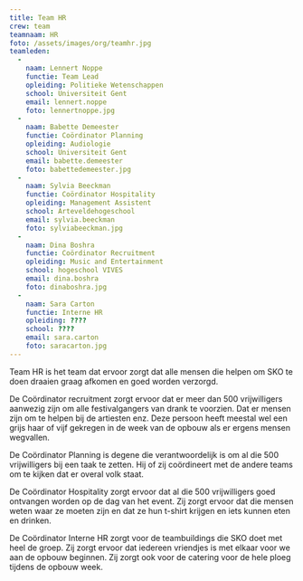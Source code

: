 ```yaml
---
title: Team HR
crew: team
teamnaam: HR
foto: /assets/images/org/teamhr.jpg
teamleden:
  -
    naam: Lennert Noppe
    functie: Team Lead
    opleiding: Politieke Wetenschappen
    school: Universiteit Gent
    email: lennert.noppe
    foto: lennertnoppe.jpg
  -
    naam: Babette Demeester
    functie: Coördinator Planning
    opleiding: Audiologie
    school: Universiteit Gent
    email: babette.demeester
    foto: babettedemeester.jpg
  -
    naam: Sylvia Beeckman
    functie: Coördinator Hospitality
    opleiding: Management Assistent
    school: Arteveldehogeschool
    email: sylvia.beeckman
    foto: sylviabeeckman.jpg
  -
    naam: Dina Boshra
    functie: Coördinator Recruitment
    opleiding: Music and Entertainment
    school: hogeschool VIVES
    email: dina.boshra
    foto: dinaboshra.jpg
  -
    naam: Sara Carton
    functie: Interne HR
    opleiding: ????
    school: ????
    email: sara.carton
    foto: saracarton.jpg
---
```


Team HR is het team dat ervoor zorgt dat alle mensen die helpen om SKO te doen draaien graag afkomen en goed worden verzorgd.

De Coördinator recruitment zorgt ervoor dat er meer dan 500 vrijwilligers aanwezig zijn om alle festivalgangers van drank te voorzien. Dat er mensen zijn om te helpen bij de artiesten enz. Deze persoon heeft meestal wel een grijs haar of vijf gekregen in de week van de opbouw als er ergens mensen wegvallen.

De Coördinator Planning is degene die verantwoordelijk is om al die 500 vrijwilligers bij een taak te zetten. Hij of zij coördineert met de andere teams om te kijken dat er overal volk staat.

De Coördinator Hospitality zorgt ervoor dat al die 500 vrijwilligers goed ontvangen worden op de dag van het event. Zij zorgt ervoor dat die mensen weten waar ze moeten zijn en dat ze hun t-shirt krijgen en iets kunnen eten en drinken.

De Coördinator Interne HR zorgt voor de teambuildings die SKO doet met heel de groep. Zij zorgt ervoor dat iedereen vriendjes is met elkaar voor we aan de opbouw beginnen. Zij zorgt ook voor de catering voor de hele ploeg tijdens de opbouw week.
